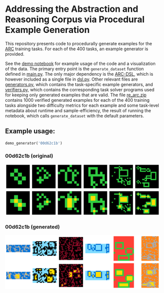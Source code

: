 # Addressing the Abstraction and Reasoning Corpus via Procedural Example Generation

This repository presents code to procedurally generate examples for the [ARC](https://github.com/fchollet/ARC) training tasks. For each of the 400 tasks, an example generator is provided.

See the [demo notebook](demo.ipynb) for example usage of the code and a visualization of the data. The primary entry point is the `generate_dataset` function defined in [main.py](main.py). The only major dependency is the [ARC-DSL](https://github.com/michaelhodel/arc-dsl), which is however included as a single file in [dsl.py](dsl.py). Other relevant files are [generators.py](generators.py), which contains the task-specific example generators, and [verifiers.py](verifiers.py), which contains the corresponding task solver programs used for keeping only generated examples that are valid. The file [re_arc.zip](re_arc.zip) contains 1000 verified generated examples for each of the 400 training tasks alongside two difficulty metrics for each example and some task-level metadata about runtime and sample-efficiency, the result of running the notebook, which calls `generate_dataset` with the default parameters.


## Example usage:

```python 
demo_generator('00d62c1b')
```

### 00d62c1b (original)

![00d62c1b (original)](00d62c1b_original.png "00d62c1b (original)")


### 00d62c1b (generated)

![00d62c1b (generated)](00d62c1b_generated.png "00d62c1b (generated)")

